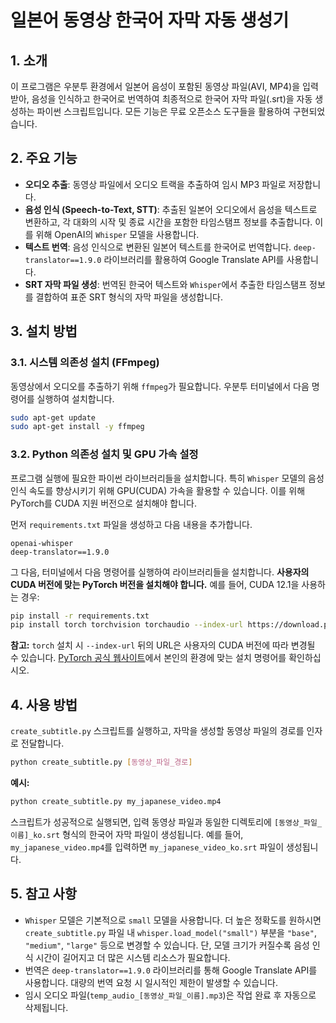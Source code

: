 # 일본어 동영상 한국어 자막 자동 생성기

## 1. 소개

이 프로그램은 우분투 환경에서 일본어 음성이 포함된 동영상 파일(AVI, MP4)을 입력받아, 음성을 인식하고 한국어로 번역하여 최종적으로 한국어 자막 파일(.srt)을 자동 생성하는 파이썬 스크립트입니다. 모든 기능은 무료 오픈소스 도구들을 활용하여 구현되었습니다.

## 2. 주요 기능

*   **오디오 추출**: 동영상 파일에서 오디오 트랙을 추출하여 임시 MP3 파일로 저장합니다.
*   **음성 인식 (Speech-to-Text, STT)**: 추출된 일본어 오디오에서 음성을 텍스트로 변환하고, 각 대화의 시작 및 종료 시간을 포함한 타임스탬프 정보를 추출합니다. 이를 위해 OpenAI의 `Whisper` 모델을 사용합니다.
*   **텍스트 번역**: 음성 인식으로 변환된 일본어 텍스트를 한국어로 번역합니다. `deep-translator==1.9.0` 라이브러리를 활용하여 Google Translate API를 사용합니다.
*   **SRT 자막 파일 생성**: 번역된 한국어 텍스트와 `Whisper`에서 추출한 타임스탬프 정보를 결합하여 표준 SRT 형식의 자막 파일을 생성합니다.

## 3. 설치 방법

### 3.1. 시스템 의존성 설치 (FFmpeg)

동영상에서 오디오를 추출하기 위해 `ffmpeg`가 필요합니다. 우분투 터미널에서 다음 명령어를 실행하여 설치합니다.

```bash
sudo apt-get update
sudo apt-get install -y ffmpeg
```

### 3.2. Python 의존성 설치 및 GPU 가속 설정

프로그램 실행에 필요한 파이썬 라이브러리들을 설치합니다. 특히 `Whisper` 모델의 음성 인식 속도를 향상시키기 위해 GPU(CUDA) 가속을 활용할 수 있습니다. 이를 위해 PyTorch를 CUDA 지원 버전으로 설치해야 합니다.

먼저 `requirements.txt` 파일을 생성하고 다음 내용을 추가합니다.

```
openai-whisper
deep-translator==1.9.0
```

그 다음, 터미널에서 다음 명령어를 실행하여 라이브러리들을 설치합니다. **사용자의 CUDA 버전에 맞는 PyTorch 버전을 설치해야 합니다.** 예를 들어, CUDA 12.1을 사용하는 경우:

```bash
pip install -r requirements.txt
pip install torch torchvision torchaudio --index-url https://download.pytorch.org/whl/cu121
```

**참고:** `torch` 설치 시 `--index-url` 뒤의 URL은 사용자의 CUDA 버전에 따라 변경될 수 있습니다. [PyTorch 공식 웹사이트](https://pytorch.org/get-started/locally/)에서 본인의 환경에 맞는 설치 명령어를 확인하십시오.


## 4. 사용 방법

`create_subtitle.py` 스크립트를 실행하고, 자막을 생성할 동영상 파일의 경로를 인자로 전달합니다.

```bash
python create_subtitle.py [동영상_파일_경로]
```

**예시:**

```bash
python create_subtitle.py my_japanese_video.mp4
```

스크립트가 성공적으로 실행되면, 입력 동영상 파일과 동일한 디렉토리에 `[동영상_파일_이름]_ko.srt` 형식의 한국어 자막 파일이 생성됩니다. 예를 들어, `my_japanese_video.mp4`를 입력하면 `my_japanese_video_ko.srt` 파일이 생성됩니다.

## 5. 참고 사항

*   `Whisper` 모델은 기본적으로 `small` 모델을 사용합니다. 더 높은 정확도를 원하시면 `create_subtitle.py` 파일 내 `whisper.load_model("small")` 부분을 `"base"`, `"medium"`, `"large"` 등으로 변경할 수 있습니다. 단, 모델 크기가 커질수록 음성 인식 시간이 길어지고 더 많은 시스템 리소스가 필요합니다.
*   번역은 `deep-translator==1.9.0` 라이브러리를 통해 Google Translate API를 사용합니다. 대량의 번역 요청 시 일시적인 제한이 발생할 수 있습니다.
*   임시 오디오 파일(`temp_audio_[동영상_파일_이름].mp3`)은 작업 완료 후 자동으로 삭제됩니다.
